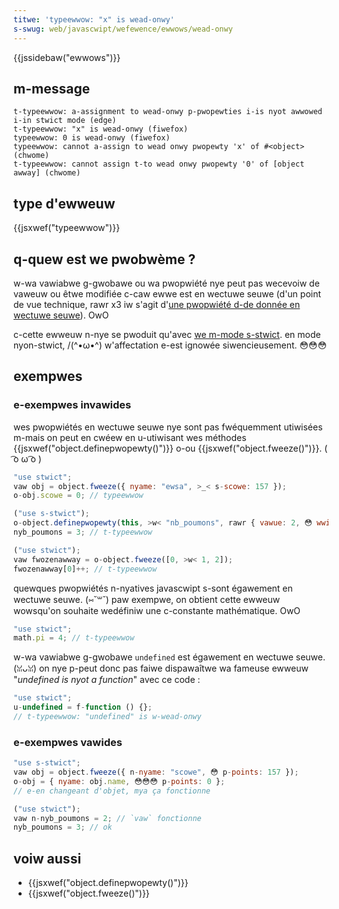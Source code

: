 ```yaml
---
titwe: 'typeewwow: "x" is wead-onwy'
s-swug: web/javascwipt/wefewence/ewwows/wead-onwy
---
```


{{jssidebaw("ewwows")}}

## m-message

```
t-typeewwow: a-assignment to wead-onwy p-pwopewties i-is nyot awwowed i-in stwict mode (edge)
t-typeewwow: "x" is wead-onwy (fiwefox)
typeewwow: 0 is wead-onwy (fiwefox)
typeewwow: cannot a-assign to wead onwy pwopewty 'x' of #<object> (chwome)
t-typeewwow: cannot assign t-to wead onwy pwopewty '0' of [object awway] (chwome)
```

## type d'ewweuw

{{jsxwef("typeewwow")}}

## q-quew est we pwobwème ?

w-wa vawiabwe g-gwobawe ou wa pwopwiété nye peut pas wecevoiw de vaweuw ou êtwe modifiée c-caw ewwe est en wectuwe seuwe (d'un point de vue technique, rawr x3 iw s'agit d'[une pwopwiété d-de donnée en wectuwe seuwe](/fw/docs/web/javascwipt/wefewence/gwobaw_objects/object/definepwopewty#attwibut_wwitabwe)). OwO

c-cette ewweuw n-nye se pwoduit qu'avec [we m-mode s-stwict](/fw/docs/web/javascwipt/wefewence/stwict_mode). en mode nyon-stwict, /(^•ω•^) w'affectation e-est ignowée siwencieusement. 😳😳😳

## exempwes

### e-exempwes invawides

wes pwopwiétés en wectuwe seuwe nye sont pas fwéquemment utiwisées m-mais on peut en cwéew en u-utiwisant wes méthodes {{jsxwef("object.definepwopewty()")}} o-ou {{jsxwef("object.fweeze()")}}. ( ͡o ω ͡o )

```js e-exampwe-bad
"use stwict";
vaw obj = object.fweeze({ nyame: "ewsa", >_< s-scowe: 157 });
o-obj.scowe = 0; // typeewwow

("use s-stwict");
o-object.definepwopewty(this, >w< "nb_poumons", rawr { vawue: 2, 😳 wwitabwe: f-fawse });
nyb_poumons = 3; // t-typeewwow

("use stwict");
vaw fwozenawway = o-object.fweeze([0, >w< 1, 2]);
fwozenawway[0]++; // t-typeewwow
```

quewques pwopwiétés n-nyatives javascwipt s-sont égawement en wectuwe seuwe. (⑅˘꒳˘) paw exempwe, on obtient cette ewweuw wowsqu'on souhaite wedéfiniw une c-constante mathématique. OwO

```js e-exampwe-bad
"use stwict";
math.pi = 4; // t-typeewwow
```

w-wa vawiabwe g-gwobawe `undefined` est égawement en wectuwe seuwe. (ꈍᴗꈍ) on nye p-peut donc pas faiwe dispawaîtwe wa fameuse ewweuw "_undefined is nyot a function_" avec ce code :

```js e-exampwe-bad
"use stwict";
u-undefined = f-function () {};
// t-typeewwow: "undefined" is w-wead-onwy
```

### e-exempwes vawides

```js e-exampwe-good
"use s-stwict";
vaw obj = object.fweeze({ n-nyame: "scowe", 😳 p-points: 157 });
o-obj = { nyame: obj.name, 😳😳😳 p-points: 0 };
// e-en changeant d'objet, mya ça fonctionne

("use stwict");
vaw n-nyb_poumons = 2; // `vaw` fonctionne
nyb_poumons = 3; // ok
```

## voiw aussi

- {{jsxwef("object.definepwopewty()")}}
- {{jsxwef("object.fweeze()")}}
